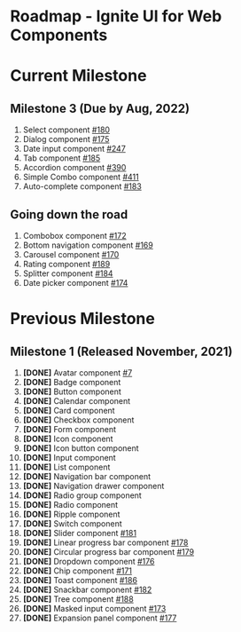 # Roadmap - Ignite UI for Web Components

# Current Milestone

## Milestone 3 (Due by Aug, 2022)

1. Select component [#180](https://github.com/IgniteUI/igniteui-webcomponents/issues/180) 
2. Dialog component [#175](https://github.com/IgniteUI/igniteui-webcomponents/issues/175)
3. Date input component [#247](https://github.com/IgniteUI/igniteui-webcomponents/issues/247)
4. Tab component [#185](https://github.com/IgniteUI/igniteui-webcomponents/issues/185)
5. Accordion component [#390](https://github.com/IgniteUI/igniteui-webcomponents/issues/390)
6. Simple Combo component [#411](https://github.com/IgniteUI/igniteui-webcomponents/issues/411)
7. Auto-complete component [#183](https://github.com/IgniteUI/igniteui-webcomponents/issues/183)


## Going down the road

1. Combobox component [#172](https://github.com/IgniteUI/igniteui-webcomponents/issues/172)
2. Bottom navigation component [#169](https://github.com/IgniteUI/igniteui-webcomponents/issues/169)
3. Carousel component [#170](https://github.com/IgniteUI/igniteui-webcomponents/issues/170)
4. Rating component [#189](https://github.com/IgniteUI/igniteui-webcomponents/issues/189)
5. Splitter component [#184](https://github.com/IgniteUI/igniteui-webcomponents/issues/184)
6. Date picker component [#174](https://github.com/IgniteUI/igniteui-webcomponents/issues/174)

# Previous Milestone

## Milestone 1 (Released November, 2021)

1. **[DONE]** Avatar component [#7](https://github.com/IgniteUI/igniteui-webcomponents/issues/7)
2. **[DONE]** Badge component
3. **[DONE]** Button component
4. **[DONE]** Calendar component
5. **[DONE]** Card component
6. **[DONE]** Checkbox component
7. **[DONE]** Form component
8. **[DONE]** Icon component
9. **[DONE]** Icon button component
10. **[DONE]** Input component
11. **[DONE]** List component
12. **[DONE]** Navigation bar component
13. **[DONE]** Navigation drawer component
14. **[DONE]** Radio group component
15. **[DONE]** Radio component
16. **[DONE]** Ripple component
17. **[DONE]** Switch component
18. **[DONE]** Slider component [#181](https://github.com/IgniteUI/igniteui-webcomponents/issues/181)
19. **[DONE]** Linear progress bar component [#178](https://github.com/IgniteUI/igniteui-webcomponents/issues/178)
20. **[DONE]** Circular progress bar component [#179](https://github.com/IgniteUI/igniteui-webcomponents/issues/179)
21. **[DONE]** Dropdown component [#176](https://github.com/IgniteUI/igniteui-webcomponents/issues/176)
22. **[DONE]** Chip component [#171](https://github.com/IgniteUI/igniteui-webcomponents/issues/171) 
23. **[DONE]** Toast component [#186](https://github.com/IgniteUI/igniteui-webcomponents/issues/186)
24. **[DONE]** Snackbar component [#182](https://github.com/IgniteUI/igniteui-webcomponents/issues/182)
25. **[DONE]** Tree component [#188](https://github.com/IgniteUI/igniteui-webcomponents/issues/188)
26. **[DONE]** Masked input component [#173](https://github.com/IgniteUI/igniteui-webcomponents/issues/173)
27. **[DONE]** Expansion panel component [#177](https://github.com/IgniteUI/igniteui-webcomponents/issues/177)
